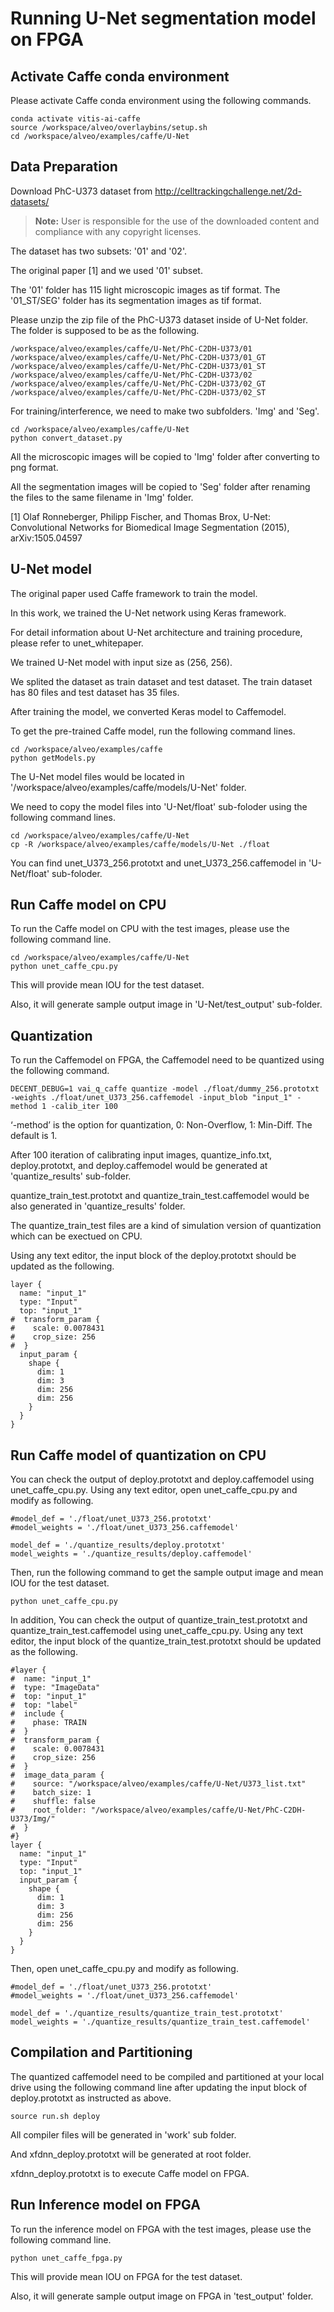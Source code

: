 # Running U-Net segmentation model on FPGA 


## Activate Caffe conda environment

Please activate Caffe conda environment using the following commands.

```
conda activate vitis-ai-caffe
source /workspace/alveo/overlaybins/setup.sh
cd /workspace/alveo/examples/caffe/U-Net
```



## Data Preparation

Download PhC-U373 dataset from http://celltrackingchallenge.net/2d-datasets/ 
> **Note:** User is responsible for the use of the downloaded content and compliance with any copyright licenses.

The dataset has two subsets: '01' and '02'. 

The original paper [1] and we used '01' subset. 

The '01' folder has 115 light microscopic images as tif format.
The '01_ST/SEG' folder has its segmentation images as tif format. 

Please unzip the zip file of the PhC-U373 dataset inside of U-Net folder. 
The folder is supposed to be as the following.  

```
/workspace/alveo/examples/caffe/U-Net/PhC-C2DH-U373/01
/workspace/alveo/examples/caffe/U-Net/PhC-C2DH-U373/01_GT
/workspace/alveo/examples/caffe/U-Net/PhC-C2DH-U373/01_ST
/workspace/alveo/examples/caffe/U-Net/PhC-C2DH-U373/02
/workspace/alveo/examples/caffe/U-Net/PhC-C2DH-U373/02_GT
/workspace/alveo/examples/caffe/U-Net/PhC-C2DH-U373/02_ST
```

For training/interference, we need to make two subfolders. 'Img' and 'Seg'. 

```
cd /workspace/alveo/examples/caffe/U-Net
python convert_dataset.py
```

All the microscopic images will be copied to 'Img' folder after converting to png format.

All the segmentation images will be copied to 'Seg' folder after renaming the files to the same filename in 'Img' folder.  


[1]	Olaf Ronneberger, Philipp Fischer, and Thomas Brox, U-Net: Convolutional Networks for Biomedical Image Segmentation (2015), arXiv:1505.04597



## U-Net model

The original paper used Caffe framework to train the model.

In this work, we trained the U-Net network using Keras framework.

For detail information about U-Net architecture and training procedure, please refer to unet_whitepaper.

We trained U-Net model with input size as (256, 256).

We splited the dataset as train dataset and test dataset. The train dataset has 80 files and test dataset has 35 files. 

After training the model, we converted Keras model to Caffemodel.

To get the pre-trained Caffe model, run the following command lines. 

```
cd /workspace/alveo/examples/caffe 
python getModels.py
```

The U-Net model files would be located in '/workspace/alveo/examples/caffe/models/U-Net' folder.  


We need to copy the model files into 'U-Net/float' sub-foloder using the following command lines.
```
cd /workspace/alveo/examples/caffe/U-Net
cp -R /workspace/alveo/examples/caffe/models/U-Net ./float
```
You can find unet_U373_256.prototxt and unet_U373_256.caffemodel in 'U-Net/float' sub-foloder.



## Run Caffe model on CPU

To run the Caffe model on CPU with the test images, please use the following command line.

```
cd /workspace/alveo/examples/caffe/U-Net
python unet_caffe_cpu.py 
```

This will provide mean IOU for the test dataset.

Also, it will generate sample output image in 'U-Net/test_output' sub-folder.





## Quantization

To run the Caffemodel on FPGA, the Caffemodel need to be quantized using the following command. 

```
DECENT_DEBUG=1 vai_q_caffe quantize -model ./float/dummy_256.prototxt -weights ./float/unet_U373_256.caffemodel -input_blob "input_1" -method 1 -calib_iter 100
```

‘-method’ is the option for quantization, 0: Non-Overflow, 1: Min-Diff. The default is 1. 



After 100 iteration of calibrating input images, quantize_info.txt, deploy.prototxt, and deploy.caffemodel would be generated at 'quantize_results' sub-folder. 

quantize_train_test.prototxt and quantize_train_test.caffemodel would be also generated in 'quantize_results' folder. 

The quantize_train_test files are a kind of simulation version of quantization which can be exectued on CPU. 


Using any text editor, the input block of the deploy.prototxt should be updated as the following.

```
layer {
  name: "input_1"
  type: "Input"
  top: "input_1"
#  transform_param {
#    scale: 0.0078431
#    crop_size: 256
#  }
  input_param {
    shape {
      dim: 1
      dim: 3
      dim: 256
      dim: 256
    }
  }
}
```

## Run Caffe model of quantization on CPU

You can check the output of deploy.prototxt and deploy.caffemodel using unet_caffe_cpu.py.
Using any text editor, open unet_caffe_cpu.py and modify as following.

```
#model_def = './float/unet_U373_256.prototxt'
#model_weights = './float/unet_U373_256.caffemodel'

model_def = './quantize_results/deploy.prototxt'
model_weights = './quantize_results/deploy.caffemodel'
```
Then, run the following command to get the sample output image and mean IOU for the test dataset.
```
python unet_caffe_cpu.py 
```

In addition, You can check the output of quantize_train_test.prototxt and quantize_train_test.caffemodel using unet_caffe_cpu.py.
Using any text editor, the input block of the quantize_train_test.prototxt should be updated as the following.
```
#layer {
#  name: "input_1"
#  type: "ImageData"
#  top: "input_1"
#  top: "label"
#  include {
#    phase: TRAIN
#  }
#  transform_param {
#    scale: 0.0078431
#    crop_size: 256
#  }
#  image_data_param {
#    source: "/workspace/alveo/examples/caffe/U-Net/U373_list.txt"
#    batch_size: 1
#    shuffle: false
#    root_folder: "/workspace/alveo/examples/caffe/U-Net/PhC-C2DH-U373/Img/"
#  }
#}
layer {
  name: "input_1"
  type: "Input"
  top: "input_1"
  input_param {
    shape {
      dim: 1
      dim: 3
      dim: 256
      dim: 256
    }
  }
}
```
Then, open unet_caffe_cpu.py and modify as following.

```
#model_def = './float/unet_U373_256.prototxt'
#model_weights = './float/unet_U373_256.caffemodel'

model_def = './quantize_results/quantize_train_test.prototxt'
model_weights = './quantize_results/quantize_train_test.caffemodel'
```



## Compilation and Partitioning

The quantized caffemodel need to be compiled and partitioned at your local drive using the following command line after updating the input block of deploy.prototxt as instructed as above.

```
source run.sh deploy
```

All compiler files will be generated in 'work' sub folder.

And xfdnn_deploy.prototxt will be generated at root folder.

xfdnn_deploy.prototxt is to execute Caffe model on FPGA.



## Run Inference model on FPGA 

To run the inference model on FPGA with the test images, please use the following command line.

```
python unet_caffe_fpga.py 
```

This will provide mean IOU on FPGA for the test dataset.

Also, it will generate sample output image on FPGA in 'test_output' folder.
